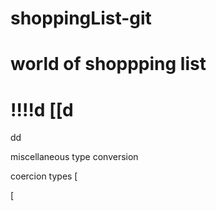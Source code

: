 # shoppingList-git
# world of shoppping list
!!!!d
[[d
===========================
dd

miscellaneous
type conversion

coercion types 
[

[
